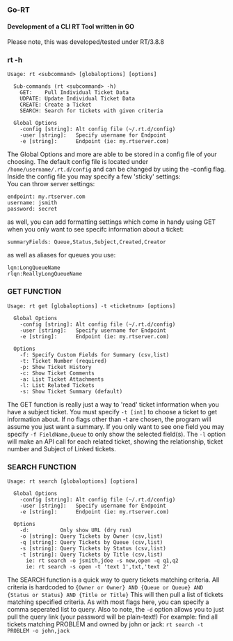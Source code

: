 ### Go-RT  
#### Development of a CLI RT Tool written in GO  
Please note, this was developed/tested under RT/3.8.8  
  
### rt -h  
```
Usage: rt <subcommand> [globaloptions] [options]  
  
  Sub-commands (rt <subcommand> -h)  
    GET:    Pull Individual Ticket Data  
    UDPATE: Update Individual Ticket Data  
    CREATE: Create a Ticket  
    SEARCH: Search for tickets with given criteria  
      
  Global Options  
    -config [string]: Alt config file (~/.rt.d/config)  
    -user [string]:   Specify username for Endpoint  
    -e [string]:      Endpoint (ie: my.rtserver.com)
```  
The Global Options and more are able to be stored in a config file of your choosing. The default config file is located under `/home/username/.rt.d/config` and can be changed by using the -config flag. Inside the config file you may specify a few 'sticky' settings:  
You can throw server settings:  
```
endpoint: my.rtserver.com  
username: jsmith  
password: secret
```
as well, you can add formatting settings which come in handy using GET when you only want to see specifc information about a ticket:  
```
summaryFields: Queue,Status,Subject,Created,Creator
```
as well as aliases for queues you use:  
```
lqn:LongQueueName  
rlqn:ReallyLongQueueName
```
  
### GET FUNCTION  
  
```
Usage: rt get [globaloptions] -t <ticketnum> [options]  
  
  Global Options  
    -config [string]: Alt config file (~/.rt.d/config)  
    -user [string]:   Specify username for Endpoint  
    -e [string]:      Endpoint (ie: my.rtserver.com)  
  
  Options  
    -f: Specify Custom Fields for Summary (csv,list)  
    -t: Ticket Number (required)  
    -p: Show Ticket History  
    -c: Show Ticket Comments  
    -a: List Ticket Attachments  
    -l: List Related Tickets  
    -s: Show Ticket Summary (default)  
```  
The GET function is really just a way to 'read' ticket information when you have a subject ticket. You must specify `-t [int]` to choose a ticket to get information about. If no flags other than -t are chosen, the program will assume you just want a summary. If you only want to see one field you may specify `-f FieldName,Queue` to only show the selected field(s). The `-l` option will make an API call for each related ticket, showing the relationship, ticket number and Subject of Linked tickets.  
  
### SEARCH FUNCTION  
  
```
Usage: rt search [globaloptions] [options]  
  
  Global Options  
    -config [string]: Alt config file (~/.rt.d/config)  
    -user [string]:   Specify username for Endpoint  
    -e [string]:      Endpoint (ie: my.rtserver.com)  
  
  Options  
    -d:          Only show URL (dry run)  
    -o [string]: Query Tickets by Owner (csv,list)  
    -q [string]: Query Tickets by Queue (csv,list)  
    -s [string]: Query Tickets by Status (csv,list)  
    -t [string]: Query Tickets by Title (csv,list)  
      ie: rt search -o jsmith,jdoe -s new,open -q q1,q2  
      ie: rt search -s open -t 'text 1',txt,'text 2'  
```  
The SEARCH function is a quick way to query tickets matching criteria. All criteria is hardcoded to `{Owner or Owner} AND {Queue or Queue} AND {Status or Status} AND {Title or Title}` This will then pull a list of tickets matching specified criteria. As with most flags here, you can specify a comma seperated list to query. Also to note, the `-d` option allows you to just pull the query link (your password will be plain-text!)
  For example: find all tickets matching PROBLEM and owned by john or jack: `rt search -t PROBLEM -o john,jack`  

